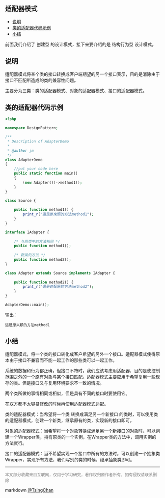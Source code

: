 适配器模式
----
<!-- TOC -->

- [说明](#说明)
- [类的适配器代码示例](#类的适配器代码示例)
- [小结](#小结)

<!-- /TOC -->

前面我们介绍了 创建型 的设计模式，接下来要介绍的是 结构行为型 设计模式。

## 说明

适配器模式将某个类的接口转换成客户端期望的另一个接口表示，目的是消除由于接口不匹配所造成的类的兼容性问题。

主要分为三类：类的适配器模式、对象的适配器模式、接口的适配器模式。

## 类的适配器代码示例

```php
<?php

namespace DesignPattern;

/**
 * Description of AdapterDemo
 *
 * @author jm
 */
class AdapterDemo
{
    //put your code here
    public static function main()
    {
        (new Adapter())->method1();
    }
}

class Source {  
  
    public function method1() {  
        print_r("這是原來類的方法method1");  
    }  
}

interface IAdapter {  
  
    /* 与原类中的方法相同 */  
    public function method1();  
  
    /* 新类的方法 */  
    public function method2();  
}

class Adapter extends Source implements IAdapter {  
  
    public function method2() {  
        print_r("這是適配器的方法method2");  
    }  
}

AdapterDemo::main();

```
输出：
```
這是原來類的方法method1
```

## 小结

适配器模式，将一个类的接口转化成客户希望的另外一个接口。适配器模式使得原本由于接口不兼容而不能一起工作的那些类可以一起工作。

系统的数据和行为都正确，但接口不符时，我们应该考虑用适配器，目的是使控制范围之外的一个原有对象与某个接口匹配。适配器模式主要应用于希望复用一些现存的类。但是接口又与复用环境要求不一致的情况。

两个类所做的事情相同或相似，但是具有不同的接口时要使用它。

在双方都不太容易修改的时候再使用适配器模式适配。


类的适配器模式：当希望将一个类 转换成满足另一个新接口 的类时，可以使用类的适配器模式，创建一个新类，继承原有的类，实现新的接口即可。

对象的适配器模式：当希望将一个对象转换成满足另一个新接口的对象时，可以创建一个Wrapper类，持有原类的一个实例，在Wrapper类的方法中，调用实例的方法就行。

接口的适配器模式：当不希望实现一个接口中所有的方法时，可以创建一个抽象类Wrapper，实现所有方法，我们写别的类的时候，继承抽象类即可。

----
<font size=2 color='grey'>本文部分收藏来自互联网，仅用于学习研究，著作权归原作者所有，如有侵权请联系删除</font>

markdown [@TsingChan](http://www.9ong.com/) 